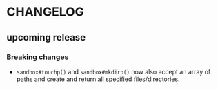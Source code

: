 # CHANGELOG

## upcoming release

### Breaking changes

- `sandbox#touchp()` and `sandbox#mkdirp()` now also accept an array of paths and create and return all specified files/directories.
